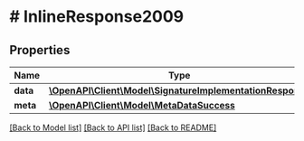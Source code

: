 # # InlineResponse2009

## Properties

Name | Type | Description | Notes
------------ | ------------- | ------------- | -------------
**data** | [**\OpenAPI\Client\Model\SignatureImplementationResponse**](SignatureImplementationResponse.md) |  | [optional] 
**meta** | [**\OpenAPI\Client\Model\MetaDataSuccess**](MetaDataSuccess.md) |  | [optional] 

[[Back to Model list]](../../README.md#documentation-for-models) [[Back to API list]](../../README.md#documentation-for-api-endpoints) [[Back to README]](../../README.md)


